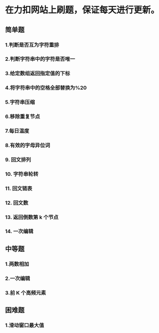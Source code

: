 # 在力扣网站上刷题，保证每天进行更新。
## 简单题
### 1.判断是否互为字符重排
### 2.判断字符串中的字符是否唯一
### 3.给定数组返回指定值的下标
### 4.将字符串中的空格全部替换为%20
### 5.字符串压缩
### 6.移除重复节点
### 7.每日温度
### 8.有效的字母异位词
### 9. 回文排列
### 10. 字符串轮转
### 11. 回文链表
### 12. 回文数
### 13. 返回倒数第 k 个节点
### 14. 一次编辑


## 中等题
### 1.两数相加
### 2.一次编辑
### 3.前 K 个高频元素

## 困难题
### 1.滑动窗口最大值
